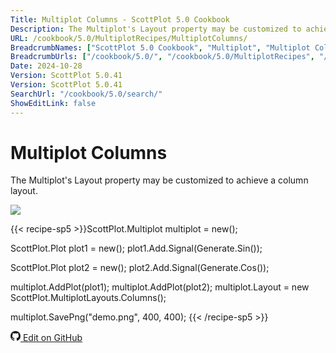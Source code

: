 ```yaml
---
Title: Multiplot Columns - ScottPlot 5.0 Cookbook
Description: The Multiplot's Layout property may be customized to achieve a column layout.
URL: /cookbook/5.0/MultiplotRecipes/MultiplotColumns/
BreadcrumbNames: ["ScottPlot 5.0 Cookbook", "Multiplot", "Multiplot Columns"]
BreadcrumbUrls: ["/cookbook/5.0/", "/cookbook/5.0/MultiplotRecipes", "/cookbook/5.0/MultiplotRecipes/MultiplotColumns"]
Date: 2024-10-28
Version: ScottPlot 5.0.41
Version: ScottPlot 5.0.41
SearchUrl: "/cookbook/5.0/search/"
ShowEditLink: false
---
```


# Multiplot Columns


The Multiplot's Layout property may be customized to achieve a column layout.

[![](/cookbook/5.0/images/MultiplotColumns.png?241027221943)](/cookbook/5.0/images/MultiplotColumns.png?241027221943)

{{< recipe-sp5 >}}ScottPlot.Multiplot multiplot = new();

ScottPlot.Plot plot1 = new();
plot1.Add.Signal(Generate.Sin());

ScottPlot.Plot plot2 = new();
plot2.Add.Signal(Generate.Cos());

multiplot.AddPlot(plot1);
multiplot.AddPlot(plot2);
multiplot.Layout = new ScottPlot.MultiplotLayouts.Columns();

multiplot.SavePng("demo.png", 400, 400);
{{< /recipe-sp5 >}}

<a href='https://github.com/ScottPlot/ScottPlot/blob/main/src/ScottPlot5/ScottPlot5%20Cookbook/Recipes/General/MultiplotRecipes.cs'><svg xmlns="http://www.w3.org/2000/svg" width="16" height="16" fill="currentColor" class="mb-1 bi bi-github" viewBox="0 0 16 16">
  <path d="M8 0C3.58 0 0 3.58 0 8c0 3.54 2.29 6.53 5.47 7.59.4.07.55-.17.55-.38 0-.19-.01-.82-.01-1.49-2.01.37-2.53-.49-2.69-.94-.09-.23-.48-.94-.82-1.13-.28-.15-.68-.52-.01-.53.63-.01 1.08.58 1.23.82.72 1.21 1.87.87 2.33.66.07-.52.28-.87.51-1.07-1.78-.2-3.64-.89-3.64-3.95 0-.87.31-1.59.82-2.15-.08-.2-.36-1.02.08-2.12 0 0 .67-.21 2.2.82.64-.18 1.32-.27 2-.27s1.36.09 2 .27c1.53-1.04 2.2-.82 2.2-.82.44 1.1.16 1.92.08 2.12.51.56.82 1.27.82 2.15 0 3.07-1.87 3.75-3.65 3.95.29.25.54.73.54 1.48 0 1.07-.01 1.93-.01 2.2 0 .21.15.46.55.38A8.01 8.01 0 0 0 16 8c0-4.42-3.58-8-8-8"/>
</svg> Edit on GitHub</a>

